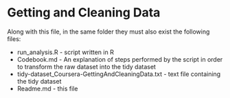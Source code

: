 # Getting and Cleaning Data

Along with this file, in the same folder they must also exist the following
files:

*	run_analysis.R - script written in R
*	Codebook.md - An explanation of steps performed by the script in order
to transform the raw dataset into the tidy dataset
* 	tidy-dataset_Coursera-GettingAndCleaningData.txt - text file containing the tidy
dataset
* Readme.md - this file


